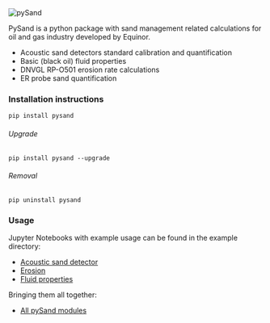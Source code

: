 <img src="https://raw.githubusercontent.com/equinor/pysand/master/resources/logo.png" align="center" title="pySand"/>

PySand is a python package with sand management related calculations for oil and gas industry developed by Equinor.
* Acoustic sand detectors standard calibration and quantification
* Basic (black oil) fluid properties
* DNVGL RP-O501 erosion rate calculations 
* ER probe sand quantification

### Installation instructions
```
pip install pysand
```
###### Upgrade

```
pip install pysand --upgrade
```
###### Removal

```
pip uninstall pysand
```

### Usage
Jupyter Notebooks with example usage can be found in the example directory:
* [Acoustic sand detector](examples/asd.ipynb)
* [Erosion](examples/erosion.ipynb)
* [Fluid properties](examples/fluidproperties.ipynb)

Bringing them all together:
* [All pySand modules](examples/all_modules.ipynb)
